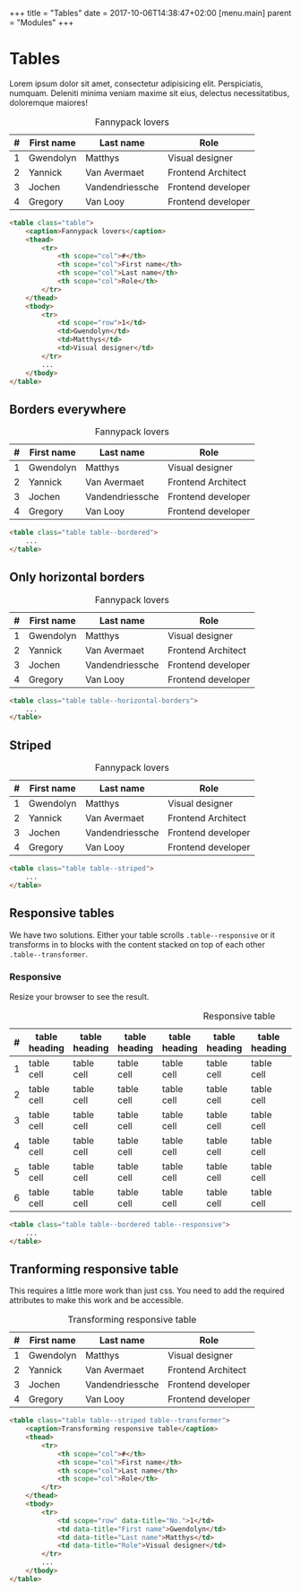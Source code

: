 +++
title = "Tables"
date = 2017-10-06T14:38:47+02:00
[menu.main]
parent = "Modules"
+++

# Tables

Lorem ipsum dolor sit amet, consectetur adipisicing elit. Perspiciatis, numquam. Deleniti minima veniam maxime sit eius, delectus necessitatibus, doloremque maiores!

<div class="fp-example">
	<table class="table">
		<caption>Fannypack lovers</caption>
		<thead>
			<tr>
				<th scope="col">#</th>
				<th scope="col">First name</th>
				<th scope="col">Last name</th>
				<th scope="col">Role</th>
			</tr>
		</thead>
		<tbody>
			<tr>
				<td scope="row">1</td>
				<td>Gwendolyn</td>
				<td>Matthys</td>
				<td>Visual designer</td>
			</tr>
			<tr>
				<td scope="row">2</td>
				<td>Yannick</td>
				<td>Van Avermaet</td>
				<td>Frontend Architect</td>
			</tr>
			<tr>
				<td scope="row">3</td>
				<td>Jochen</td>
				<td>Vandendriessche</td>
				<td>Frontend developer</td>
			</tr>
			<tr>
				<td scope="row">4</td>
				<td>Gregory </td>
				<td>Van Looy</td>
				<td>Frontend developer</td>
			</tr>
		</tbody>
	</table>
</div>

```html
<table class="table">
	<caption>Fannypack lovers</caption>
	<thead>
		<tr>
			<th scope="col">#</th>
			<th scope="col">First name</th>
			<th scope="col">Last name</th>
			<th scope="col">Role</th>
		</tr>
	</thead>
	<tbody>
		<tr>
			<td scope="row">1</td>
			<td>Gwendolyn</td>
			<td>Matthys</td>
			<td>Visual designer</td>
		</tr>
		...
	</tbody>
</table>
```

## Borders everywhere

<div class="fp-example">
	<table class="table table--bordered">
		<caption>Fannypack lovers</caption>
		<thead>
			<tr>
				<th scope="col">#</th>
				<th scope="col">First name</th>
				<th scope="col">Last name</th>
				<th scope="col">Role</th>
			</tr>
		</thead>
		<tbody>
			<tr>
				<td scope="row">1</td>
				<td>Gwendolyn</td>
				<td>Matthys</td>
				<td>Visual designer</td>
			</tr>
			<tr>
				<td scope="row">2</td>
				<td>Yannick</td>
				<td>Van Avermaet</td>
				<td>Frontend Architect</td>
			</tr>
			<tr>
				<td scope="row">3</td>
				<td>Jochen</td>
				<td>Vandendriessche</td>
				<td>Frontend developer</td>
			</tr>
			<tr>
				<td scope="row">4</td>
				<td>Gregory </td>
				<td>Van Looy</td>
				<td>Frontend developer</td>
			</tr>
		</tbody>
	</table>
</div>

```html
<table class="table table--bordered">
	...
</table>
```

## Only horizontal borders

<div class="fp-example">
	<table class="table table--horizontal-borders">
		<caption>Fannypack lovers</caption>
		<thead>
			<tr>
				<th scope="col">#</th>
				<th scope="col">First name</th>
				<th scope="col">Last name</th>
				<th scope="col">Role</th>
			</tr>
		</thead>
		<tbody>
			<tr>
				<td scope="row">1</td>
				<td>Gwendolyn</td>
				<td>Matthys</td>
				<td>Visual designer</td>
			</tr>
			<tr>
				<td scope="row">2</td>
				<td>Yannick</td>
				<td>Van Avermaet</td>
				<td>Frontend Architect</td>
			</tr>
			<tr>
				<td scope="row">3</td>
				<td>Jochen</td>
				<td>Vandendriessche</td>
				<td>Frontend developer</td>
			</tr>
			<tr>
				<td scope="row">4</td>
				<td>Gregory </td>
				<td>Van Looy</td>
				<td>Frontend developer</td>
			</tr>
		</tbody>
	</table>
</div>

```html
<table class="table table--horizontal-borders">
	...
</table>
```

## Striped

<div class="fp-example">
	<table class="table table--striped">
		<caption>Fannypack lovers</caption>
		<thead>
			<tr>
				<th scope="col">#</th>
				<th scope="col">First name</th>
				<th scope="col">Last name</th>
				<th scope="col">Role</th>
			</tr>
		</thead>
		<tbody>
			<tr>
				<td scope="row">1</td>
				<td>Gwendolyn</td>
				<td>Matthys</td>
				<td>Visual designer</td>
			</tr>
			<tr>
				<td scope="row">2</td>
				<td>Yannick</td>
				<td>Van Avermaet</td>
				<td>Frontend Architect</td>
			</tr>
			<tr>
				<td scope="row">3</td>
				<td>Jochen</td>
				<td>Vandendriessche</td>
				<td>Frontend developer</td>
			</tr>
			<tr>
				<td scope="row">4</td>
				<td>Gregory </td>
				<td>Van Looy</td>
				<td>Frontend developer</td>
			</tr>
		</tbody>
	</table>
</div>

```html
<table class="table table--striped">
	...
</table>
```

## Responsive tables

We have two solutions. Either your table scrolls `.table--responsive` or it transforms in to blocks
with the content stacked on top of each other `.table--transformer`.

### Responsive

Resize your browser to see the result.

<div class="fp-example">
	<table class="table table--bordered table--responsive">
		<caption>Responsive table</caption>
		<thead>
			<tr>
				<th>#</th>
				<th>table heading</th>
				<th>table heading</th>
				<th>table heading</th>
				<th>table heading</th>
				<th>table heading</th>
				<th>table heading</th>
				<th>table heading</th>
				<th>table heading</th>
				<th>table heading</th>
				<th>table heading</th>
			</tr>
		</thead>
		<tbody>
			<tr>
				<td scope="row">1</td>
				<td>table cell</td>
				<td>table cell</td>
				<td>table cell</td>
				<td>table cell</td>
				<td>table cell</td>
				<td>table cell</td>
				<td>table cell</td>
				<td>table cell</td>
				<td>table cell</td>
				<td>table cell</td>
			</tr>
			<tr>
				<td scope="row">2</td>
				<td>table cell</td>
				<td>table cell</td>
				<td>table cell</td>
				<td>table cell</td>
				<td>table cell</td>
				<td>table cell</td>
				<td>table cell</td>
				<td>table cell</td>
				<td>table cell</td>
				<td>table cell</td>
			</tr>
			<tr>
				<td scope="row">3</td>
				<td>table cell</td>
				<td>table cell</td>
				<td>table cell</td>
				<td>table cell</td>
				<td>table cell</td>
				<td>table cell</td>
				<td>table cell</td>
				<td>table cell</td>
				<td>table cell</td>
				<td>table cell</td>
			</tr>
			<tr>
				<td scope="row">4</td>
				<td>table cell</td>
				<td>table cell</td>
				<td>table cell</td>
				<td>table cell</td>
				<td>table cell</td>
				<td>table cell</td>
				<td>table cell</td>
				<td>table cell</td>
				<td>table cell</td>
				<td>table cell</td>
			</tr>
			<tr>
				<td scope="row">5</td>
				<td>table cell</td>
				<td>table cell</td>
				<td>table cell</td>
				<td>table cell</td>
				<td>table cell</td>
				<td>table cell</td>
				<td>table cell</td>
				<td>table cell</td>
				<td>table cell</td>
				<td>table cell</td>
			</tr>
			<tr>
				<td scope="row">6</td>
				<td>table cell</td>
				<td>table cell</td>
				<td>table cell</td>
				<td>table cell</td>
				<td>table cell</td>
				<td>table cell</td>
				<td>table cell</td>
				<td>table cell</td>
				<td>table cell</td>
				<td>table cell</td>
			</tr>
		</tbody>
	</table>
</div>

```html
<table class="table table--bordered table--responsive">
	...
</table>
```

## Tranforming responsive table

This requires a little more work than just css. You need to add the required
attributes to make this work and be accessible.

<div class="fp-example">
	<table class="table table--bordered table--transformer">
		<caption>Transforming responsive table</caption>
		<thead>
			<tr>
				<th scope="col">#</th>
				<th scope="col">First name</th>
				<th scope="col">Last name</th>
				<th scope="col">Role</th>
			</tr>
		</thead>
		<tbody>
			<tr>
				<td scope="row" data-title="No.">1</td>
				<td data-title="First name">Gwendolyn</td>
				<td data-title="Last name">Matthys</td>
				<td data-title="Role">Visual designer</td>
			</tr>
			<tr>
				<td scope="row" data-title="No.">2</td>
				<td data-title="First name">Yannick</td>
				<td data-title="Last name">Van Avermaet</td>
				<td data-title="Role">Frontend Architect</td>
			</tr>
			<tr>
				<td scope="row" data-title="No.">3</td>
				<td data-title="First name">Jochen</td>
				<td data-title="Last name">Vandendriessche</td>
				<td data-title="Role">Frontend developer</td>
			</tr>
			<tr>
				<td scope="row" data-title="No.">4</td>
				<td data-title="First name">Gregory </td>
				<td data-title="Last name">Van Looy</td>
				<td data-title="Role">Frontend developer</td>
			</tr>
		</tbody>
	</table>
</div>

```html
<table class="table table--striped table--transformer">
	<caption>Transforming responsive table</caption>
	<thead>
		<tr>
			<th scope="col">#</th>
			<th scope="col">First name</th>
			<th scope="col">Last name</th>
			<th scope="col">Role</th>
		</tr>
	</thead>
	<tbody>
		<tr>
			<td scope="row" data-title="No.">1</td>
			<td data-title="First name">Gwendolyn</td>
			<td data-title="Last name">Matthys</td>
			<td data-title="Role">Visual designer</td>
		</tr>
		...
	</tbody>
</table>
```
